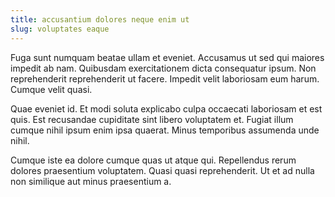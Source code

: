 ```yaml
---
title: accusantium dolores neque enim ut
slug: voluptates eaque
---
```


Fuga sunt numquam beatae ullam et eveniet. Accusamus ut sed qui maiores impedit ab nam. Quibusdam exercitationem dicta consequatur ipsum. Non reprehenderit reprehenderit ut facere. Impedit velit laboriosam eum harum. Cumque velit quasi.

Quae eveniet id. Et modi soluta explicabo culpa occaecati laboriosam et est quis. Est recusandae cupiditate sint libero voluptatem et. Fugiat illum cumque nihil ipsum enim ipsa quaerat. Minus temporibus assumenda unde nihil.

Cumque iste ea dolore cumque quas ut atque qui. Repellendus rerum dolores praesentium voluptatem. Quasi quasi reprehenderit. Ut et ad nulla non similique aut minus praesentium a.
